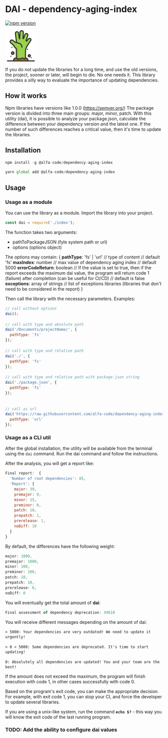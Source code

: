 # DAI - dependency-aging-index

[![npm version](https://badge.fury.io/js/%40alfa-code%2Fdependency-aging-index.svg)](https://badge.fury.io/js/%40alfa-code%2Fdependency-aging-index)

<p align="left">
	<img alt="madge" src="https://raw.githubusercontent.com/alfa-code/dependency-aging-index/main/die.png" width="100">
</p>

If you do not update the libraries for a long time, and use the old versions, the project, sooner or later, will begin to die. No one needs it. This library provides a silly way to evaluate the importance of updating dependencies.

## How it works

Npm libraries have versions like 1.0.0 (https://semver.org/)
The package version is divided into three main groups: major, minor, patch. With this utility (dai), it is possible to analyze your package.json, calculate the difference between your dependency version and the latest one. If the number of such differences reaches a critical value, then it's time to update the libraries.

## Installation

```js
npm install -g @alfa-code/dependency-aging-index
```

```js
yarn global add @alfa-code/dependency-aging-index
```

## Usage

### Usage as a module

You can use the library as a module. Import the library into your project.

```js
const dai = require('./index');
```

The function takes two arguments:

- pathToPackageJSON (fyle system path or url)
- options (options object)

The options may contain:
{
  **pathType**: 'fs' | 'url' // type of content // default 'fs'
  **maxIndex**: number // max value of dependency aging index // default 5000
  **errorCodeReturn**: boolean // If the value is set to true, then if the report exceeds the maximum dai value, the program will return code 1 (failure) after completion (can be useful for CI/CD) // default is false
  **exceptions**: array of strings // list of exceptions libraries (libraries that don't need to be considered in the report)
}

Then call the library with the necessary parameters. Examples:

```js
// call without options
dai();

// call with type and absolute path
dai('/Documents/projectName/', {
  pathType: 'fs'
});

// call with type and relative path
dai('./', {
  pathType: 'fs'
});

// call with type and relative path with package.json string
dai('./package.json', {
  pathType: 'fs'
});


// call as url
dai('https://raw.githubusercontent.com/alfa-code/dependency-aging-index/main/package.json', {
  pathType: 'url'
});
```

### Usage as a CLI util

After the global installation, the utility will be available from the terminal using the `dai` command. Run the dai command and follow the instructions.

After the analysis, you will get a report like:

```js
Final report:  {
  'Number of root dependencies': 85,
  'Report': {
    major: 39,
    premajor: 9,
    minor: 15,
    preminor: 0,
    patch: 10,
    prepatch: 1,
    prerelease: 1,
    noDiff: 10
  }
}
```

By default, the differences have the following weight:

```js
major: 1000,
premajor: 1000,
minor: 100,
preminor: 100,
patch: 10,
prepatch: 10,
prerelease: 0,
noDiff: 0
```

You will eventually get the total amount of **dai**:

```js
Final assessment of dependency deprecation: 49610
```

You will receive different messages depending on the amount of dai:

```
> 5000: Your dependencies are very outdated! We need to update it urgently!

> 0 < 5000: Some dependencies are deprecated. It's time to start updating!

0: Absolutely all dependencies are updated! You and your team are the best!
```

If the amount does not exceed the maximum, the program will finish execution with code 1, in other cases successfully with code 0.

Based on the program's exit code, you can make the appropriate decision. For example, with exit code 1, you can stop your CI, and force the developer to update several libraries.

If you are using a unix-like system, run the command **`echo $?`** - this way you will know the exit code of the last running program.

### TODO: Add the ability to configure dai values
